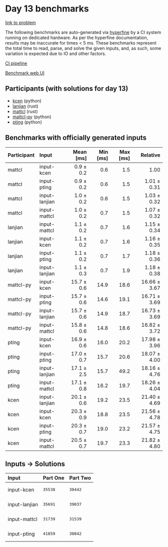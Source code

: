 # Day 13 benchmarks

[link to problem](https://adventofcode.com/2023/day/13)

The following benchmarks are auto-generated via
[hyperfine](https://github.com/sharkdp/hyperfine) by a CI system running on
dedicated hardware. As per the hyperfine documentation, results may be
inaccurate for times < 5 ms. These benchmarks represent the total time to read,
parse, and solve the given inputs, and, as such, some variation is expected due
to IO and other factors.

[CI pipeline](http://ci.papercode.net:8080/teams/main/pipelines/aoc2023)

[Benchmark web UI](https://aoc.ancalagon.black)


## Participants (with solutions for day 13)

- [kcen](https://github.com/kcen/aoc2023) (python)
- [lanjian](https://github.com/lanjian/aoc-2023) (rust)
- [mattcl](https://github.com/mattcl/aoc2023) (rust)
- [mattcl-py](https://github.com/mattcl/aoc2023-py) (python)
- [pting](https://github.com/pting/aoc2023) (python)


## Benchmarks with officially generated inputs

| Participant | Input | Mean [ms] | Min [ms] | Max [ms] | Relative |
|:---|:---|---:|---:|---:|---:|
| mattcl | input-kcen | 0.9 ± 0.2 | 0.6 | 1.5 | 1.00 |
| mattcl | input-pting | 0.9 ± 0.2 | 0.6 | 1.5 | 1.01 ± 0.31 |
| mattcl | input-lanjian | 1.0 ± 0.2 | 0.6 | 1.5 | 1.03 ± 0.32 |
| mattcl | input-mattcl | 1.0 ± 0.2 | 0.7 | 1.5 | 1.07 ± 0.32 |
| lanjian | input-mattcl | 1.1 ± 0.2 | 0.7 | 1.6 | 1.15 ± 0.34 |
| lanjian | input-kcen | 1.1 ± 0.2 | 0.7 | 1.6 | 1.16 ± 0.35 |
| lanjian | input-pting | 1.1 ± 0.2 | 0.7 | 1.7 | 1.18 ± 0.36 |
| lanjian | input-lanjian | 1.1 ± 0.3 | 0.7 | 1.9 | 1.18 ± 0.38 |
| mattcl-py | input-kcen | 15.7 ± 0.6 | 14.9 | 18.6 | 16.66 ± 3.67 |
| mattcl-py | input-pting | 15.7 ± 0.6 | 14.6 | 19.1 | 16.71 ± 3.69 |
| mattcl-py | input-lanjian | 15.7 ± 0.6 | 14.9 | 18.7 | 16.73 ± 3.69 |
| mattcl-py | input-mattcl | 15.8 ± 0.6 | 14.8 | 18.6 | 16.82 ± 3.72 |
| pting | input-kcen | 16.9 ± 0.6 | 16.0 | 20.2 | 17.98 ± 3.96 |
| pting | input-pting | 17.0 ± 0.7 | 15.7 | 20.6 | 18.07 ± 4.00 |
| pting | input-lanjian | 17.1 ± 2.5 | 15.7 | 49.2 | 18.16 ± 4.76 |
| pting | input-mattcl | 17.1 ± 0.8 | 16.2 | 19.7 | 18.26 ± 4.04 |
| kcen | input-lanjian | 20.1 ± 0.6 | 19.2 | 23.5 | 21.40 ± 4.69 |
| kcen | input-kcen | 20.3 ± 0.9 | 18.8 | 23.5 | 21.56 ± 4.78 |
| kcen | input-pting | 20.3 ± 0.7 | 19.0 | 23.2 | 21.57 ± 4.75 |
| kcen | input-mattcl | 20.5 ± 0.7 | 19.7 | 23.3 | 21.82 ± 4.80 |


## Inputs -> Solutions

| Input | Part One | Part Two |
|:---|:---|:---|
|input-kcen|<pre>35538</pre>|<pre>30442</pre>|
|input-lanjian|<pre>35691</pre>|<pre>39037</pre>|
|input-mattcl|<pre>31739</pre>|<pre>31539</pre>|
|input-pting|<pre>41859</pre>|<pre>30842</pre>|